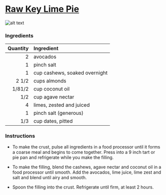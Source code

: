 # [Raw Key Lime Pie](https://food52.com/recipes/23220-raw-key-lime-pie)
![alt text](https:https://images.food52.com/0R_Zmiv11XPTqGaJHOSF8rei64w=/753x502/fde89023-2f6d-4d0a-b413-1123415da3d8--photo-32.JPG)
### Ingredients
|Quantity|Ingredient|
----------:|:-------
|2|avocados|
|1|pinch salt|
|1|cup cashews, soaked overnight|
|2 1/2|cups almonds|
|1/81/2|cup coconut oil|
|1/2|cup agave nectar|
|4|limes, zested and juiced|
|1|pinch salt (generous)|
|1/3|cup dates, pitted|

### Instructions

* To make the crust, pulse all ingredients in a food processor until it forms a coarse meal and begins to come together. Press into a 9 inch tart or pie pan and refrigerate while you make the filling.

* To make the filling, blend the cashews, agave nectar and coconut oil in a food processor until smooth. Add the avocados, lime juice, lime zest and salt and blend until airy and smooth.

* Spoon the filling into the crust. Refrigerate until firm, at least 2 hours.